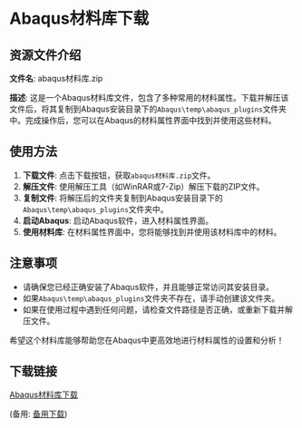 # Abaqus材料库下载

## 资源文件介绍

**文件名**: abaqus材料库.zip

**描述**: 这是一个Abaqus材料库文件，包含了多种常用的材料属性。下载并解压该文件后，将其复制到Abaqus安装目录下的`Abaqus\temp\abaqus_plugins`文件夹中。完成操作后，您可以在Abaqus的材料属性界面中找到并使用这些材料。

## 使用方法

1. **下载文件**: 点击下载按钮，获取`abaqus材料库.zip`文件。
2. **解压文件**: 使用解压工具（如WinRAR或7-Zip）解压下载的ZIP文件。
3. **复制文件**: 将解压后的文件夹复制到Abaqus安装目录下的`Abaqus\temp\abaqus_plugins`文件夹中。
4. **启动Abaqus**: 启动Abaqus软件，进入材料属性界面。
5. **使用材料库**: 在材料属性界面中，您将能够找到并使用该材料库中的材料。

## 注意事项

- 请确保您已经正确安装了Abaqus软件，并且能够正常访问其安装目录。
- 如果`Abaqus\temp\abaqus_plugins`文件夹不存在，请手动创建该文件夹。
- 如果在使用过程中遇到任何问题，请检查文件路径是否正确，或重新下载并解压文件。

希望这个材料库能够帮助您在Abaqus中更高效地进行材料属性的设置和分析！

## 下载链接
[Abaqus材料库下载](https://pan.quark.cn/s/fd596fe0e353) 

(备用: [备用下载](https://pan.baidu.com/s/14UTYEUvTKH7alTLRgizlbA?pwd=1234))
